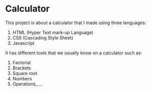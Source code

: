 # Calculator
This project is about a calculator that I made using three languages: 
1. HTML (Hyper Text mark-up Language)
2. CSS (Cascading Style Sheet)
3. Javascript
   
   
It has different tools that we usually know on a calculator such as:
1. Factorial
2. Brackets
3. Square root
4. Numbers
5. Operations,.... 
